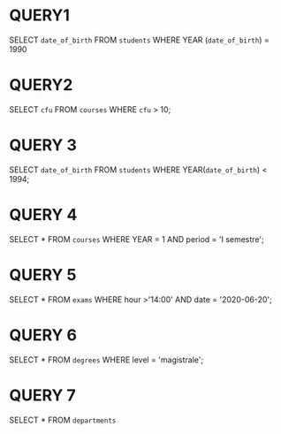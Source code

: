 # QUERY1

SELECT `date_of_birth`
FROM `students`
WHERE YEAR (`date_of_birth`) = 1990


# QUERY2

SELECT `cfu`
FROM `courses`
WHERE `cfu` > 10;

# QUERY 3

SELECT `date_of_birth`
FROM `students`
WHERE YEAR(`date_of_birth`) < 1994;

# QUERY 4

SELECT *
FROM `courses`
WHERE YEAR = 1
AND period = 'I semestre';

# QUERY 5

SELECT *
FROM `exams`
WHERE hour >'14:00'
AND date = '2020-06-20';

# QUERY 6 

SELECT *
FROM `degrees`
WHERE level = 'magistrale';

# QUERY 7 

SELECT *
FROM `departments`



